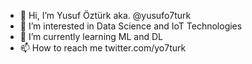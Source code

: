 - 👋 Hi, I’m Yusuf Öztürk aka. @yusufo7turk
- 👀 I’m interested in Data Science and IoT Technologies
- 🌱 I’m currently learning ML and DL 
- 📫 How to reach me twitter.com/yo7turk
